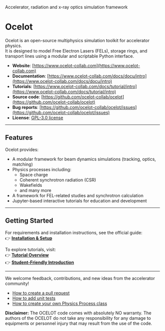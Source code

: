 Accelerator, radiation and x-ray optics simulation framework

# Ocelot

Ocelot is an open-source multiphysics simulation toolkit for accelerator physics.  
It is designed to model Free Electron Lasers (FELs), storage rings, and transport lines using a modular and scriptable Python interface.

- **Website**: [https://www.ocelot-collab.com](https://www.ocelot-collab.com)
- **Documentation**: [https://www.ocelot-collab.com/docs/docu/intro](https://www.ocelot-collab.com/docs/docu/intro)
- **Tutorials**: [https://www.ocelot-collab.com/docs/tutorial/intro](https://www.ocelot-collab.com/docs/tutorial/intro)
- **Source code**: [https://github.com/ocelot-collab/ocelot](https://github.com/ocelot-collab/ocelot)
- **Bug reports**: [https://github.com/ocelot-collab/ocelot/issues](https://github.com/ocelot-collab/ocelot/issues)
- **License**: [GPL-3.0 license](https://github.com/ocelot-collab/ocelot/blob/master/LICENSE)

---

## Features

Ocelot provides:

- A modular framework for beam dynamics simulations (tracking, optics, matching)
- Physics processes including:
  - Space charge
  - Coherent synchrotron radiation (CSR)
  - Wakefields
  - and many more
- A framework for FEL-related studies and synchrotron calculation
- Jupyter-based interactive tutorials for education and development


---

## Getting Started

For requirements and installation instructions, see the official guide:  
👉 [**Installation & Setup**](https://www.ocelot-collab.com/docs/docu/intro)

To explore tutorials, visit:  
👉 [**Tutorial Overview**](https://www.ocelot-collab.com/docs/tutorial/intro)  
👉 [**Student-Friendly Introduction**](https://www.ocelot-collab.com/docs/tutorial/tutorial-beam-dynamics/for_students)

---

We welcome feedback, contributions, and new ideas from the accelerator community!

- [How to create a pull request](https://www.ocelot-collab.com/docs/docu/how-to/pull_request)
- [How to add unit tests](https://www.ocelot-collab.com/docs/docu/how-to/unit_test)
- [How to create your own Physics Process class](https://www.ocelot-collab.com/docs/docu/how-to/phys_proc)

**Disclaimer:** The OCELOT code comes with absolutely NO warranty. The authors of the OCELOT do not take any responsibility for any damage to equipments or personnel injury that may result from the use of the code.
